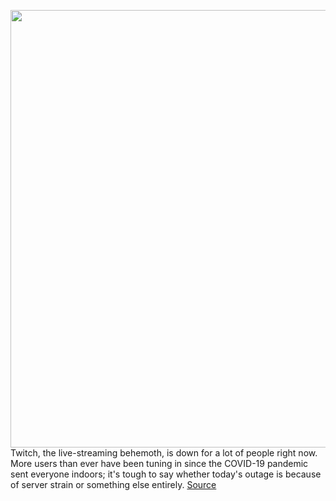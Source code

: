 <img src='https://cdn.vox-cdn.com/thumbor/ddGnP1F3zunLuP95RDlsJOUqHmg=/0x0:2040x1360/1200x800/filters:focal(857x517:1183x843)/cdn.vox-cdn.com/uploads/chorus_image/image/66576647/acastro_190926_1777_twitch_0003.0.0.jpg' width='700px' /><br/>
Twitch, the live-streaming behemoth, is down for a lot of people right now. More users than ever have been tuning in since the COVID-19 pandemic sent everyone indoors; it's tough to say whether today's outage is because of server strain or something else entirely.
<a href='https://www.theverge.com/2020/3/30/21200121/twitch-site-down-live-streaming-site-coronavirus-quarantine'> Source <a/>